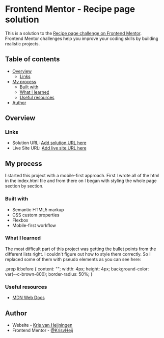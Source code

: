 # Frontend Mentor - Recipe page solution

This is a solution to the [Recipe page challenge on Frontend Mentor](https://www.frontendmentor.io/challenges/recipe-page-KiTsR8QQKm). Frontend Mentor challenges help you improve your coding skills by building realistic projects.

## Table of contents

- [Overview](#overview)
  - [Links](#links)
- [My process](#my-process)
  - [Built with](#built-with)
  - [What I learned](#what-i-learned)
  - [Useful resources](#useful-resources)
- [Author](#author)

## Overview

### Links

- Solution URL: [Add solution URL here](https://github.com/KrisvHeij/recipe-page-main)
- Live Site URL: [Add live site URL here](https://your-live-site-url.com)

## My process

I started this project with a mobile-first approach. First I wrote all of the html in the index.html file and from there on I began with styling the whole page section by section.

### Built with

- Semantic HTML5 markup
- CSS custom properties
- Flexbox
- Mobile-first workflow

### What I learned

The most difficult part of this project was getting the bullet points from the different lists right. I couldn't figure out how to style them correctly. So I replaced some of them with pseudo elements as you can see here:

.prep li:before {
content: "";
width: 4px;
height: 4px;
background-color: var(--c-brown-800);
border-radius: 50%;
}

### Useful resources

- [MDN Web Docs](https://developer.mozilla.org/en-US/)

## Author

- Website - [Kris van Heijningen](https://github.com/KrisvHeij)
- Frontend Mentor - [@KrisvHeij](https://www.frontendmentor.io/profile/KrisvHeij)

